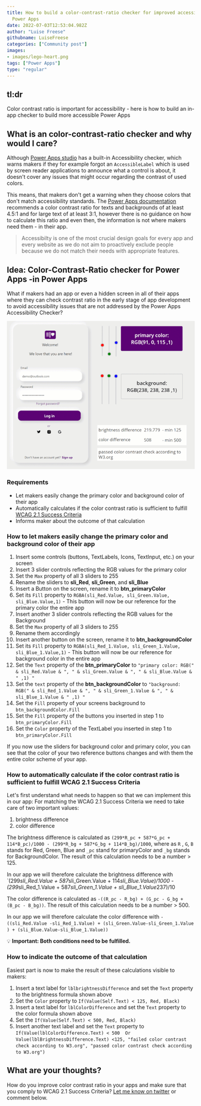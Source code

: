 ```yaml
---
title: How to build a color-contrast-ratio checker for improved accessibility in
  Power Apps
date: 2022-07-03T12:53:04.982Z
author: "Luise Freese"
githubname: LuiseFreese
categories: ["Community post"]
images:
- images/lego-heart.png
tags: ["Power Apps"]
type: "regular"
---
```


## tl:dr

Color contrast ratio is important for accessibility - here is how to build an in-app checker to build more accessible Power Apps

## What is an color-contrast-ratio checker and why would I care?

Although [Power Apps studio](https://make.powerapps.com) has a built-in Accessibility checker, which warns makers if they for example forgot an `AccessibleLabel` which is used by screen reader applications to announce what a control is about, it doesn't cover any issues that might occur regarding the contrast of used colors.

This means, that makers don't get a warning when they choose colors that don't match accessibility standards. The [Power Apps documentation](https://docs.microsoft.com/power-apps/maker/canvas-apps/accessible-apps-color) recommends a color contrast ratio for texts and backgrounds of at least 4.5:1 and for large text of at least 3:1, however there is no guidance on how to calculate this ratio and even then, the information is not where makers need them - in their app.

> Accessibilty is one of the most crucial design goals for every app and every website as we do not aim to proactively exclude people because we do not match their needs with appropriate features.

## Idea: Color-Contrast-Ratio checker for Power Apps -in Power Apps

What if makers had an app or even a hidden screen in all of their apps where they can check contrast ratio in the early stage of app development to avoid accessibility issues that are not addressed by the Power Apps Accessibility Checker?

![walthrough a color contrast ratio checker built in Power Apps](images/contrastcheck.gif)

### Requirements

- Let makers easily change the primary color and background color of their app
- Automatically calculates if the color contrast ratio is sufficient to fulfill [WCAG 2.1 Success Criteria](https://www.w3.org/WAI/WCAG21/Understanding/understanding-techniques)
- Informs maker about the outcome of that calculation

### How to let makers easily change the primary color and background color of their app

1. Insert some controls (buttons, TextLabels, Icons, TextInput, etc.) on your screen
2. Insert 3 slider controls reflecting the RGB values for the primary color
3. Set the `Max` property of all 3 sliders to 255
4. Rename the sliders to **sli_Red**, **sli_Green**, and **sli_Blue**
5. Insert a Button on the screen, rename it to **btn_primaryColor**
6. Set its `Fill` property to `RGBA(sli_Red.Value, sli_Green.Value, sli_Blue.Value,1)` - This button will now be our reference for the primary color the entire app
7. Insert another 3 slider controls reflecting the RGB values for the Background
8. Set the `Max` property of all 3 sliders to 255
9. Rename them accordingly
10. Insert another button on the screen, rename it to  **btn_backgroundColor**
11. Set its `Fill` property to `RGBA(sli_Red_1.Value, sli_Green_1.Value, sli_Blue_1.Value,1)` - This button will now be our reference for background color in the entire app
12. Set the `Text` property of the **btn_primaryColor** to `"primary color: RGB(" & sli_Red.Value & ", " & sli_Green.Value & ", " & sli_Blue.Value & " ,1) "`
13. Set the `text` property of the **btn_backgroundColor** to `"background: RGB(" & sli_Red_1.Value & ", " & sli_Green_1.Value & ", " & sli_Blue_1.Value & " ,1) "`
14. Set the `Fill` property of your screens background to `btn_backgroundColor.Fill`
15. Set the `Fill` property of the buttons you inserted in step 1 to `btn_primaryColor.Fill`
16. Set the `Color` property of the TextLabel  you inserted in step 1 to `btn_primaryColor.Fill`

If you now use the sliders for background color and primary color, you can see that the color of your two reference buttons changes and with them the entire color scheme of your app.

### How to automatically calculate if the color contrast ratio is sufficient to fulfill WCAG 2.1 Success Criteria

Let's first understand what needs to happen so that we can implement this in our app: For matching the WCAG 2.1 Success Criteria we need to take care of two important values:

1. brightness difference
2. color difference

The brightness difference is calculated as `(299*R_pc + 587*G_pc + 114*B_pc)/1000 - (299*R_bg + 587*G_bg + 114*B_bg)/1000`, where as `R` , `G`, `B` stands for Red, Green, Blue and `_pc` stand for primaryColor and `_bg` stands for BackgroundColor. The result of this calculation needs to be a number > 125.

In our app we will therefore calculate the brightness difference with  `(299*sli_Red.Value + 587*sli_Green.Value + 114*sli_Blue.Value)/1000 - (299*sli_Red_1.Value + 587*sli_Green_1.Value + sli_Blue_1.Value*237)/10

The color difference is calculated as `-((R_pc - R_bg) + (G_pc - G_bg + (B_pc - B_bg))`. The result of this calculation needs to be a number > 500.

In our app we will therefore calculate the color difference with  `-((sli_Red.Value -sli_Red_1.Value) + (sli_Green.Value-sli_Green_1.Value ) + (sli_Blue.Value-sli_Blue_1.Value))`

💡 **Important: Both conditions need to be fulfilled.**

### How to indicate the outcome of that calculation

Easiest part is now to make the result of these calculations visible to makers:

1. Insert a text label for `lblbrightnessDifference` and set the `Text` property to the brightness formula shown above
2. Set the `Color` property to `If(Value(Self.Text) < 125, Red, Black)`
3. Insert a text label for `lblColorDifference` and set the `Text` property to the color formula shown above
4. Set the `If(Value(Self.Text) < 500, Red, Black)`
5. Insert another text label and set the `Text` property to `If(Value(lblColorDifference.Text) < 500  Or Value(lblBrightnessDifference.Text) <125, "failed color contrast check according to W3.org", "passed color contrast check according to W3.org")`

## What are your thoughts?

How do you improve color contrast ratio in your apps and make sure that you comply to WCAG 2.1 Success Criteria? [Let me know on twitter](https://twitter.com/LuiseFreese/status/1543608968551043073) or comment below.
